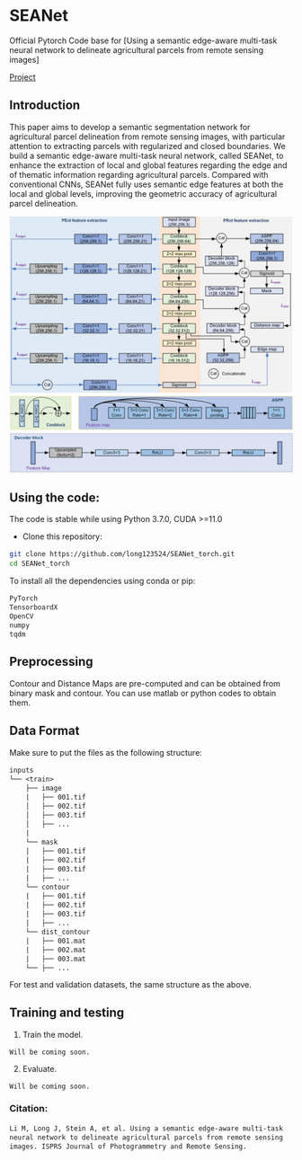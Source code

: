# SEANet

Official Pytorch Code base for [Using a semantic edge-aware multi-task neural network to delineate agricultural parcels from remote sensing images]

[Project](https://github.com/long123524/SEANet_torch.git)

## Introduction

This paper aims to develop a semantic segmentation network for agricultural parcel delineation from remote sensing images, with particular attention to extracting parcels with regularized and closed boundaries. We build a semantic edge-aware multi-task neural network, called SEANet, to enhance the extraction of local and global features regarding the edge and of thematic information regarding agricultural parcels. Compared with conventional CNNs, SEANet fully uses semantic edge features at both the local and global levels, improving the geometric accuracy of agricultural parcel delineation.

<p align="center">
  <img src="imgs/SEANet.jpg" width="800"/>
</p>


## Using the code:

The code is stable while using Python 3.7.0, CUDA >=11.0

- Clone this repository:
```bash
git clone https://github.com/long123524/SEANet_torch.git
cd SEANet_torch
```

To install all the dependencies using conda or pip:

```
PyTorch
TensorboardX
OpenCV
numpy
tqdm
```

## Preprocessing
Contour and Distance Maps are pre-computed and can be obtained from binary mask and contour. You can use matlab or python codes to obtain them.

## Data Format

Make sure to put the files as the following structure:

```
inputs
└── <train>
    ├── image
    |   ├── 001.tif
    │   ├── 002.tif
    │   ├── 003.tif
    │   ├── ...
    |
    └── mask
    |   ├── 001.tif
    |   ├── 002.tif
    |   ├── 003.tif
    |   ├── ...
    └── contour
    |   ├── 001.tif
    |   ├── 002.tif
    |   ├── 003.tif
    |   ├── ...
    └── dist_contour
    |   ├── 001.mat
    |   ├── 002.mat
    |   ├── 003.mat
    └── ├── ...
```

For test and validation datasets, the same structure as the above.

## Training and testing

1. Train the model.
```
Will be coming soon.
```
2. Evaluate.
```
Will be coming soon.
```

### Citation:
```
Li M, Long J, Stein A, et al. Using a semantic edge-aware multi-task neural network to delineate agricultural parcels from remote sensing images. ISPRS Journal of Photogrammetry and Remote Sensing.
```
